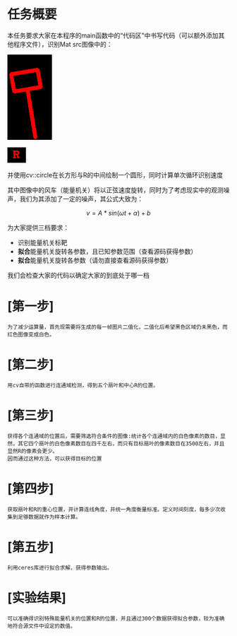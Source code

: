 # 任务概要

本任务要求大家在本程序的main函数中的“代码区"中书写代码（可以额外添加其他程序文件），识别Mat src图像中的：

![img](./image/target.png)

![img](./image/R.png)

并使用cv::circle在长方形与R的中间绘制一个圆形，同时计算单次循环识别速度

其中图像中的风车（能量机关）将以正弦速度旋转，同时为了考虑现实中的观测噪声，我们为其添加了一定的噪声，其公式大致为：

$$
v = A * sin{(\omega t + \alpha)}+ b
$$

为大家提供三档要求：

- 识别能量机关标靶
- **拟合**能量机关旋转各参数，且已知参数范围（查看源码获得参数）
- **拟合**能量机关旋转各参数（请勿直接查看源码获得参数）

我们会检查大家的代码以确定大家的到底处于哪一档

# [第一步]
    为了减少运算量，首先现需要将生成的每一帧图片二值化，二值化后希望黑色区域仍未黑色，而红色图像变成白色。  
# [第二步]
    用cv自带的函数进行连通域检测，得到五个扇叶和中心R的位置。
# [第三步]
    获得各个连通域的位置后，需要筛选符合条件的图像:统计各个连通域内的白色像素的数目，显然，其它四个扇叶的白色像素数目在四千左右，而只有目标扇叶的像素数目在3500左右，并且显然R的像素会更少。
    因而通过这种方法，可以获得目标的位置
# [第四步]
    获取扇叶和R的重心位置，并计算连线角度，并统一角度衡量标准。定义时间刻度，每多少次收集到足够数据就作为样本计算。
# [第五步]
    利用ceres库进行拟合求解，获得参数输出。
# [实验结果]
    可以准确得识别特殊能量机关的位置和R的位置，并且通过300个数据获得拟合参数，较为准确地符合源文件中设定的数值。
